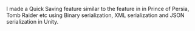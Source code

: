 I made a Quick Saving feature similar to the feature in in Prince of Persia, Tomb Raider etc using Binary serialization, XML serialization and JSON serialization in Unity.
